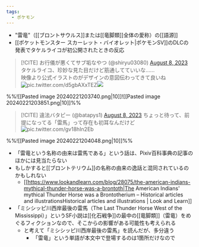```yaml
---
tags: 
  - ポケモン
---
```


- "雷竜"（[[ブロントサウルス]]または[[竜脚類]]全体の愛称）の[[語源]]
- [[ポケットモンスター スカーレット・バイオレット|ポケモンSV]]のDLCの発表でタケルライコが初公開されたときの反応

> [!CITE] お行儀が悪くてサブ垢なやつ (@shiryu03080) [August 8, 2023](https://twitter.com/shiryu03080/status/1688912286508023808?ref_src=twsrc%5Etfw)
> タケルライコ、珍妙な見た目だけど筋通してていいな……  
> 映像より公式イラストのがデザインの意図伝わってきて良いね ![pic.twitter.com/d5gbAXxTEZ](https://pbs.twimg.com/media/F3A4w4zboAE2ClI?format=jpg)![](https://pbs.twimg.com/media/F3A4xWtbQAAu16c?format=jpg)

%%![[Pasted image 20240221203740.png|10]]![[Pasted image 20240221203851.png|10]]%%

> [!CITE] 違法バタピー (@batapys1) [August 8, 2023](https://twitter.com/batapys1/status/1688916564794597376?ref_src=twsrc%5Etfw)
> ちょっと待って、前提になってる「雷馬」って存在も初耳なんだけど ![pic.twitter.com/gv18hIn2Eb](https://pbs.twimg.com/media/F3A8qeGbsAIrWy_?format=jpg)

%%![[Pasted image 20240221204048.png|10]]%%

-  「雷竜という名称の由来は雷馬である」という話は、Pixiv百科事典の記事のほかには見当たらない
- もしかすると[[ブロントテリウム]]の名称の由来の逸話と混同されているのかもしれない
	- [[https://www.lookandlearn.com/blog/28075/the-american-indians-mythical-thunder-horse-was-a-brontoth|The American Indians' mythical Thunder Horse was a Brontotherium – Historical articles and illustrationsHistorical articles and illustrations | Look and Learn]]
 -  「ミシシッピ川西岸最後の雷馬（The Last Thunder Horse West of the Mississippi）」というSF小説は[[化石戦争]]の最中の[[竜脚類]]（雷竜）をめぐるフィクションなので、そこからの影響がある可能性も考えられる
	 - と考えて「ミシシッピ川西岸最後の雷馬」を読んだが、多分違う
		 - 「雷竜」という単語が本文中で登場するのは1箇所だけなので

